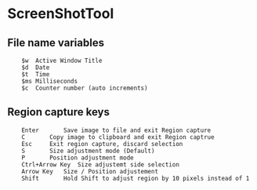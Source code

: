 # ScreenShotTool

## File name variables

		$w	Active Window Title
		$d	Date
		$t	Time
		$ms	Milliseconds
		$c	Counter number (auto increments)

## Region capture keys

		Enter		Save image to file and exit Region capture
		C		Copy image to clipboard and exit Region captrue
		Esc		Exit region capture, discard selection
		S		Size adjustment mode (Default)
		P		Position adjustment mode
		Ctrl+Arrow Key	Size adjustemt side selection
		Arrow Key	Size / Position adjustement
		Shift		Hold Shift to adjust region by 10 pixels instead of 1